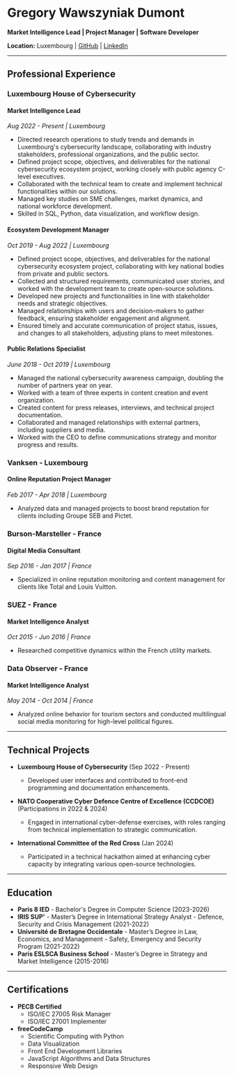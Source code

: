 # Gregory Wawszyniak Dumont

**Market Intelligence Lead | Project Manager | Software Developer**

**Location:** Luxembourg | [GitHub](https://github.com/gregWDumont) | [LinkedIn](https://www.linkedin.com/in/gr%C3%A9gory-wawszyniak-dumont-83836680/)

---

## Professional Experience

### Luxembourg House of Cybersecurity

#### Market Intelligence Lead

*Aug 2022 - Present | Luxembourg*

- Directed research operations to study trends and demands in Luxembourg's cybersecurity landscape, collaborating with industry stakeholders, professional organizations, and the public sector.
- Defined project scope, objectives, and deliverables for the national cybersecurity ecosystem project, working closely with public agency C-level executives.
- Collaborated with the technical team to create and implement technical functionalities within our solutions.
- Managed key studies on SME challenges, market dynamics, and national workforce development.
- Skilled in SQL, Python, data visualization, and workflow design.

#### Ecosystem Development Manager

*Oct 2019 - Aug 2022 | Luxembourg*

- Defined project scope, objectives, and deliverables for the national cybersecurity ecosystem project, collaborating with key national bodies from private and public sectors.
- Collected and structured requirements, communicated user stories, and worked with the development team to create open-source solutions.
- Developed new projects and functionalities in line with stakeholder needs and strategic objectives.
- Managed relationships with users and decision-makers to gather feedback, ensuring stakeholder engagement and alignment.
- Ensured timely and accurate communication of project status, issues, and changes to all stakeholders, adjusting plans to meet milestones.

#### Public Relations Specialist

*June 2018 - Oct 2019 | Luxembourg*

- Managed the national cybersecurity awareness campaign, doubling the number of partners year on year.
- Worked with a team of three experts in content creation and event organization.
- Created content for press releases, interviews, and technical project documentation.
- Collaborated and managed relationships with external partners, including suppliers and media.
- Worked with the CEO to define communications strategy and monitor progress and results.

### Vanksen - Luxembourg

#### Online Reputation Project Manager

*Feb 2017 - Apr 2018 | Luxembourg*

- Analyzed data and managed projects to boost brand reputation for clients including Groupe SEB and Pictet.

### Burson-Marsteller - France

#### Digital Media Consultant

*Sep 2016 - Jan 2017 | France*

- Specialized in online reputation monitoring and content management for clients like Total and Louis Vuitton.

### SUEZ - France

#### Market Intelligence Analyst

*Oct 2015 - Jun 2016 | France*

- Researched competitive dynamics within the French utility markets.

### Data Observer - France

#### Market Intelligence Analyst

*May 2014 - Oct 2014 | France*

- Analyzed online behavior for tourism sectors and conducted multilingual social media monitoring for high-level political figures.

---

## Technical Projects

- **Luxembourg House of Cybersecurity** (Sep 2022 - Present)
  - Developed user interfaces and contributed to front-end programming and documentation enhancements.

- **NATO Cooperative Cyber Defence Centre of Excellence (CCDCOE)** (Participations in 2022 & 2024)
  - Engaged in international cyber-defense exercises, with roles ranging from technical implementation to strategic communication.

- **International Committee of the Red Cross** (Jan 2024)
  - Participated in a technical hackathon aimed at enhancing cyber capacity by integrating various open-source technologies.

---

## Education

- **Paris 8 IED** - Bachelor's Degree in Computer Science (2023-2026)
- **IRIS SUP'** - Master’s Degree in International Strategy Analyst - Defence, Security and Crisis Management (2021-2022)
- **Université de Bretagne Occidentale** - Master’s Degree in Law, Economics, and Management - Safety, Emergency and Security Program (2021-2022)
- **Paris ESLSCA Business School** - Master’s Degree in Strategy and Market Intelligence (2015-2016)

---

## Certifications

- **PECB Certified**
  - ISO/IEC 27005 Risk Manager
  - ISO/IEC 27001 Implementer
- **freeCodeCamp**
  - Scientific Computing with Python
  - Data Visualization
  - Front End Development Libraries
  - JavaScript Algorithms and Data Structures
  - Responsive Web Design
